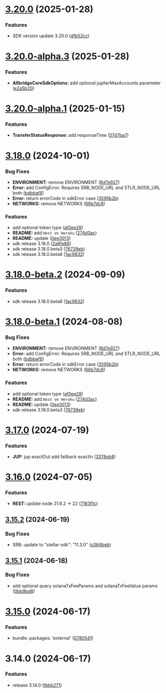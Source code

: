 # [3.20.0](https://github.com/allbridge-io/allbridge-core-rest-api/compare/v3.18.0...v3.20.0) (2025-01-28)


### Features

* SDK version update 3.20.0 ([dfb52cc](https://github.com/allbridge-io/allbridge-core-rest-api/commit/dfb52cc0b7691c6d5a33953620fc13c546bcb693))

# [3.20.0-alpha.3](https://github.com/allbridge-io/allbridge-core-rest-api/compare/v3.18.0...v3.20.0-alpha.3) (2025-01-28)


### Features

* **AllbridgeCoreSdkOptions:** add optional jupiterMaxAccounts parameter ([e2a5b20](https://github.com/allbridge-io/allbridge-core-rest-api/commit/e2a5b2013d0a1a0f8eb709acc65c78942479f01b))

# [3.20.0-alpha.1](https://github.com/allbridge-io/allbridge-core-rest-api/compare/v3.18.0...v3.19.0-alpha.1) (2025-01-15)


### Features

* **TransferStatusResponse:** add responseTime ([57d7ba7](https://github.com/allbridge-io/allbridge-core-rest-api/commit/57d7ba72ddb60fa9c48a434a82bf7b8dc1fce0ac))

# [3.18.0](https://github.com/allbridge-io/allbridge-core-rest-api/compare/v3.17.0...v3.18.0) (2024-10-01)


### Bug Fixes

* **ENVIRONMENT:** remove ENVIRONMENT ([8d7e927](https://github.com/allbridge-io/allbridge-core-rest-api/commit/8d7e927b3c0e4f94bdcfacba55098326d5be9812))
* **Error:** add ConfigError: Requires SRB_NODE_URL and STLR_NODE_URL both ([bdbbaf8](https://github.com/allbridge-io/allbridge-core-rest-api/commit/bdbbaf8a899ac841503aaa82157a1805cedc3a25))
* **Error:** return errorCode in sdkError case ([3595b2b](https://github.com/allbridge-io/allbridge-core-rest-api/commit/3595b2b23b433ee2f0e17323bdd87905a5f59369))
* **NETWORKS:** remove NETWORKS ([66b7dc8](https://github.com/allbridge-io/allbridge-core-rest-api/commit/66b7dc8da0755b9dfef1359f299befc3e82c3efe))


### Features

* add optional token type ([af0ee28](https://github.com/allbridge-io/allbridge-core-rest-api/commit/af0ee287795655160a24d01320c0586dee904ec6))
* **README:** add `Host on Heroku` ([274d3ac](https://github.com/allbridge-io/allbridge-core-rest-api/commit/274d3acccaab509dd791c9af5f7c337f5fa89998))
* **README:** update ([0ee3013](https://github.com/allbridge-io/allbridge-core-rest-api/commit/0ee301326af571a4e7d96dfa33196ba834c675e3))
* sdk release 3.18.0 ([2a8fe86](https://github.com/allbridge-io/allbridge-core-rest-api/commit/2a8fe86af3397f85502e3f57a8a3aa17a961d147))
* sdk release 3.18.0.beta3 ([76739eb](https://github.com/allbridge-io/allbridge-core-rest-api/commit/76739eb7601d94e23d3c0cf0d51add3c981e8c54))
* sdk release 3.18.0.beta6 ([1ac9832](https://github.com/allbridge-io/allbridge-core-rest-api/commit/1ac98326e13d7ba2fcf1c599992457047a235beb))

# [3.18.0-beta.2](https://github.com/allbridge-io/allbridge-core-rest-api/compare/v3.18.0-beta.1...v3.18.0-beta.2) (2024-09-09)


### Features

* sdk release 3.18.0.beta6 ([1ac9832](https://github.com/allbridge-io/allbridge-core-rest-api/commit/1ac98326e13d7ba2fcf1c599992457047a235beb))

# [3.18.0-beta.1](https://github.com/allbridge-io/allbridge-core-rest-api/compare/v3.17.0...v3.18.0-beta.1) (2024-08-08)


### Bug Fixes

* **ENVIRONMENT:** remove ENVIRONMENT ([8d7e927](https://github.com/allbridge-io/allbridge-core-rest-api/commit/8d7e927b3c0e4f94bdcfacba55098326d5be9812))
* **Error:** add ConfigError: Requires SRB_NODE_URL and STLR_NODE_URL both ([bdbbaf8](https://github.com/allbridge-io/allbridge-core-rest-api/commit/bdbbaf8a899ac841503aaa82157a1805cedc3a25))
* **Error:** return errorCode in sdkError case ([3595b2b](https://github.com/allbridge-io/allbridge-core-rest-api/commit/3595b2b23b433ee2f0e17323bdd87905a5f59369))
* **NETWORKS:** remove NETWORKS ([66b7dc8](https://github.com/allbridge-io/allbridge-core-rest-api/commit/66b7dc8da0755b9dfef1359f299befc3e82c3efe))


### Features

* add optional token type ([af0ee28](https://github.com/allbridge-io/allbridge-core-rest-api/commit/af0ee287795655160a24d01320c0586dee904ec6))
* **README:** add `Host on Heroku` ([274d3ac](https://github.com/allbridge-io/allbridge-core-rest-api/commit/274d3acccaab509dd791c9af5f7c337f5fa89998))
* **README:** update ([0ee3013](https://github.com/allbridge-io/allbridge-core-rest-api/commit/0ee301326af571a4e7d96dfa33196ba834c675e3))
* sdk release 3.18.0.beta3 ([76739eb](https://github.com/allbridge-io/allbridge-core-rest-api/commit/76739eb7601d94e23d3c0cf0d51add3c981e8c54))

# [3.17.0](https://github.com/allbridge-io/allbridge-core-rest-api/compare/v3.16.0...v3.17.0) (2024-07-19)


### Features

* **JUP:** jup exactOut add failback exactIn ([3378eb8](https://github.com/allbridge-io/allbridge-core-rest-api/commit/3378eb8f80b63bbe60684d3a01b25af3250fa83c))

# [3.16.0](https://github.com/allbridge-io/allbridge-core-rest-api/compare/v3.15.2...v3.16.0) (2024-07-05)


### Features

* **REST:** update node 21.6.2 -> 22 ([7163f1c](https://github.com/allbridge-io/allbridge-core-rest-api/commit/7163f1c70fb5a3e3e4f0f99b8dc6a67135f50fda))

## [3.15.2](https://github.com/allbridge-io/allbridge-core-rest-api/compare/v3.15.1...v3.15.2) (2024-06-19)


### Bug Fixes

* SRB: update to "stellar-sdk": "11.3.0" ([c064beb](https://github.com/allbridge-io/allbridge-core-rest-api/commit/c064bebd4ce537b6855298d6cd2a94d3db7d40a6))

## [3.15.1](https://github.com/allbridge-io/allbridge-core-rest-api/compare/v3.15.0...v3.15.1) (2024-06-18)


### Bug Fixes

* add optional query solanaTxFeeParams and solanaTxFeeValue params ([0bb9bd8](https://github.com/allbridge-io/allbridge-core-rest-api/commit/0bb9bd817d40a2822d8249e19a15df4597110614))

# [3.15.0](https://github.com/allbridge-io/allbridge-core-rest-api/compare/v3.14.0...v3.15.0) (2024-06-17)


### Features

* bundle: packages: 'external' ([0780541](https://github.com/allbridge-io/allbridge-core-rest-api/commit/0780541cf354c0e06eeacf8d764dcaa5b3390810))

# 3.14.0 (2024-06-17)


### Features

* release 3.14.0 ([fbbb271](https://github.com/allbridge-io/allbridge-core-rest-api/commit/fbbb271363db03a95109fa404424648e57728b8b))
